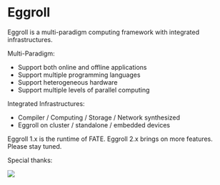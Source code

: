 # Eggroll


Eggroll is a multi-paradigm computing framework with integrated infrastructures.

Multi-Paradigm:
- Support both online and offline applications
- Support multiple programming languages
- Support heterogeneous hardware
- Support multiple levels of parallel computing

Integrated Infrastructures:
- Compiler / Computing / Storage / Network synthesized
- Eggroll on cluster / standalone / embedded devices

Eggroll 1.x is the runtime of FATE. Eggroll 2.x brings on more features. Please stay tuned.


Special thanks:

[<img src="https://www.ej-technologies.com/images/product_banners/jprofiler_small.png">](https://www.ej-technologies.com/products/jprofiler/overview.html)
